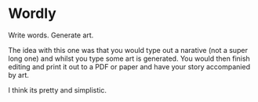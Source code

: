 # Wordly

Write words. Generate art.

The idea with this one was that you would type out a narative (not a super long one) and whilst you type some art is generated. You would then finish editing and print it out to a PDF or paper and have your story accompanied by art.

I think its pretty and simplistic.